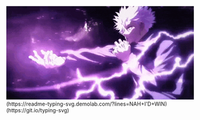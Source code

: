 <img src ="gojo-satoru-hollow-purple.gif">
(https://readme-typing-svg.demolab.com/?lines=NAH+I'D+WIN)(https://git.io/typing-svg)
